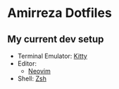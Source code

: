 # Amirreza Dotfiles

## My current dev setup

- Terminal Emulator: [Kitty](https://github.com/amirrezaask/dotfiles/tree/master/kitty)
- Editor:
  - [Neovim](https://github.com/amirrezaask/jasvim)
- Shell: [Zsh](https://github.com/amirrezaask/dotfiles/tree/master/zsh)
